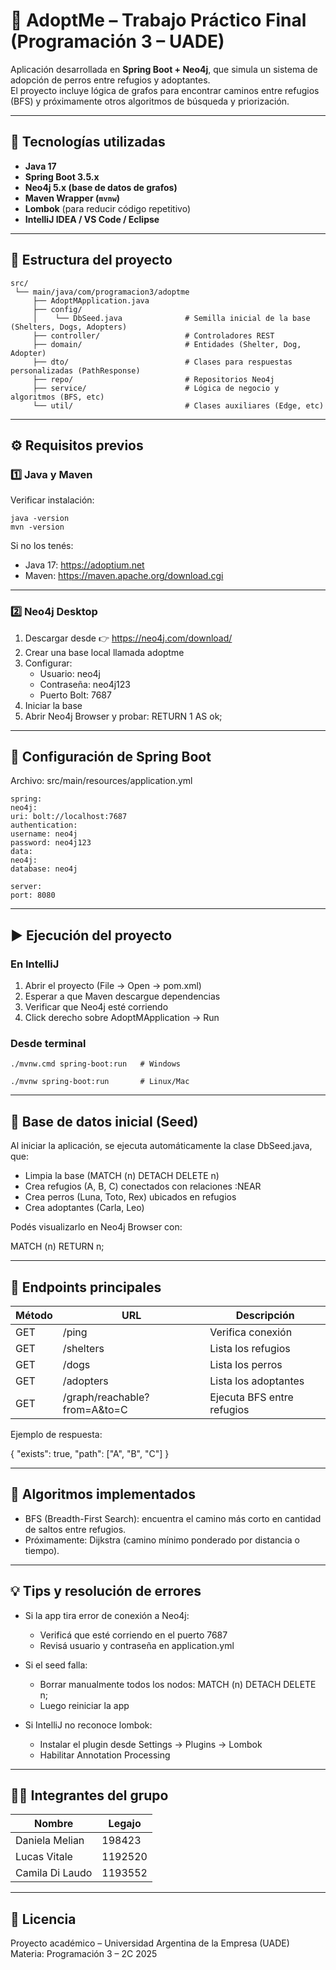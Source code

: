 # 🐶 AdoptMe – Trabajo Práctico Final (Programación 3 – UADE)

Aplicación desarrollada en **Spring Boot + Neo4j**, que simula un sistema de adopción de perros entre refugios y adoptantes.  
El proyecto incluye lógica de grafos para encontrar caminos entre refugios (BFS) y próximamente otros algoritmos de búsqueda y priorización.

---

## 🚀 Tecnologías utilizadas

- **Java 17**
- **Spring Boot 3.5.x**
- **Neo4j 5.x (base de datos de grafos)**
- **Maven Wrapper (`mvnw`)**
- **Lombok** (para reducir código repetitivo)
- **IntelliJ IDEA / VS Code / Eclipse**

---

## 📂 Estructura del proyecto

```
src/
 └── main/java/com/programacion3/adoptme
     ├── AdoptMApplication.java
     ├── config/
     │    └── DbSeed.java              # Semilla inicial de la base (Shelters, Dogs, Adopters)
     ├── controller/                   # Controladores REST
     ├── domain/                       # Entidades (Shelter, Dog, Adopter)
     ├── dto/                          # Clases para respuestas personalizadas (PathResponse)
     ├── repo/                         # Repositorios Neo4j
     ├── service/                      # Lógica de negocio y algoritmos (BFS, etc)
     └── util/                         # Clases auxiliares (Edge, etc)
```


---

## ⚙️ Requisitos previos

### 1️⃣ Java y Maven
Verificar instalación:
```
java -version
mvn -version
```
Si no los tenés:
- Java 17: https://adoptium.net
- Maven: https://maven.apache.org/download.cgi

---

### 2️⃣ Neo4j Desktop

1. Descargar desde 👉 https://neo4j.com/download/
2. Crear una base local llamada adoptme
3. Configurar:
    - Usuario: neo4j
    - Contraseña: neo4j123
    - Puerto Bolt: 7687
4. Iniciar la base
5. Abrir Neo4j Browser y probar:
   RETURN 1 AS ok;

---

## 🔧 Configuración de Spring Boot

Archivo: src/main/resources/application.yml
```
spring:
neo4j:
uri: bolt://localhost:7687
authentication:
username: neo4j
password: neo4j123
data:
neo4j:
database: neo4j

server:
port: 8080
```
---

## ▶️ Ejecución del proyecto

### En IntelliJ
1. Abrir el proyecto (File → Open → pom.xml)
2. Esperar a que Maven descargue dependencias
3. Verificar que Neo4j esté corriendo
4. Click derecho sobre AdoptMApplication → Run

### Desde terminal
```
./mvnw.cmd spring-boot:run   # Windows

./mvnw spring-boot:run       # Linux/Mac
```
---

## 🌱 Base de datos inicial (Seed)

Al iniciar la aplicación, se ejecuta automáticamente la clase DbSeed.java, que:

- Limpia la base (MATCH (n) DETACH DELETE n)
- Crea refugios (A, B, C) conectados con relaciones :NEAR
- Crea perros (Luna, Toto, Rex) ubicados en refugios
- Crea adoptantes (Carla, Leo)

Podés visualizarlo en Neo4j Browser con:

MATCH (n) RETURN n;

---

## 🧪 Endpoints principales

Método | URL | Descripción
-------|-----|-------------
GET | /ping | Verifica conexión
GET | /shelters | Lista los refugios
GET | /dogs | Lista los perros
GET | /adopters | Lista los adoptantes
GET | /graph/reachable?from=A&to=C | Ejecuta BFS entre refugios

Ejemplo de respuesta:

{
"exists": true,
"path": ["A", "B", "C"]
}

---

## 🧠 Algoritmos implementados

- BFS (Breadth-First Search): encuentra el camino más corto en cantidad de saltos entre refugios.
- Próximamente: Dijkstra (camino mínimo ponderado por distancia o tiempo).

---

## 💡 Tips y resolución de errores

- Si la app tira error de conexión a Neo4j:
    - Verificá que esté corriendo en el puerto 7687
    - Revisá usuario y contraseña en application.yml

- Si el seed falla:
    - Borrar manualmente todos los nodos:
      MATCH (n) DETACH DELETE n;
    - Luego reiniciar la app

- Si IntelliJ no reconoce lombok:
    - Instalar el plugin desde Settings → Plugins → Lombok
    - Habilitar Annotation Processing

---

## 🧍‍♀️ Integrantes del grupo

Nombre | Legajo   
--------|----------
Daniela Melian | 198423   
Lucas Vitale | 1192520 
Camila Di Laudo| 1193552

---

## 🧾 Licencia

Proyecto académico – Universidad Argentina de la Empresa (UADE)
Materia: Programación 3 – 2C 2025
